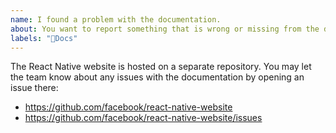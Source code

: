 ```yaml
---
name: I found a problem with the documentation.
about: You want to report something that is wrong or missing from the documentation.
labels: "🚫Docs"
---
```


The React Native website is hosted on a separate repository. You may let the
team know about any issues with the documentation by opening an issue there:
- https://github.com/facebook/react-native-website
- https://github.com/facebook/react-native-website/issues
